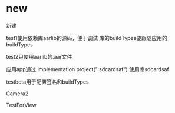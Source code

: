 # new
新建

test1使用依赖库aarlib的源码，便于调试
库的buildTypes要跟随应用的buildTypes

test2只使用aarlib的.aar文件

应用app通过 implementation project(":sdcardsaf")
使用库sdcardsaf

testbeta用于配置签名和buildTypes

Camera2

TestForView